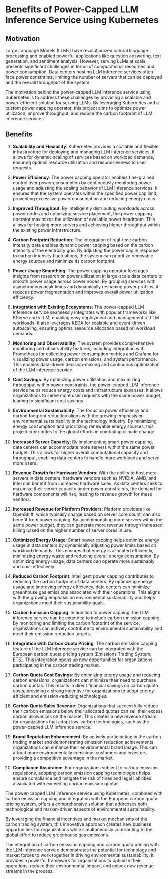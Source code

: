 # Benefits of Power-Capped LLM Inference Service using Kubernetes

## Motivation

Large Language Models (LLMs) have revolutionized natural language processing and enabled powerful applications like
question answering, text generation, and sentiment analysis. However, serving LLMs at scale presents significant
challenges in terms of computational resources and power consumption. Data centers hosting LLM inference services often
face power constraints, limiting the number of servers that can be deployed and the overall throughput of the system.

The motivation behind the power-capped LLM inference service using Kubernetes is to address these challenges by
providing a scalable and power-efficient solution for serving LLMs. By leveraging Kubernetes and a custom power capping
operator, this project aims to optimize power utilization, improve throughput, and reduce the carbon footprint of LLM
inference services.

## Benefits

1. **Scalability and Flexibility**: Kubernetes provides a scalable and flexible infrastructure for deploying and
   managing LLM inference services. It allows for dynamic scaling of services based on workload demands, ensuring
   optimal resource utilization and responsiveness to user requests.

2. **Power Efficiency**: The power capping operator enables fine-grained control over power consumption by continuously
   monitoring power usage and adjusting the scaling behavior of LLM inference services. It ensures that the system
   operates within the specified power cap limit, preventing excessive power consumption and reducing energy costs.

3. **Improved Throughput**: By intelligently distributing workloads across power nodes and optimizing service placement,
   the power capping operator maximizes the utilization of available power headroom. This allows for hosting more
   servers and achieving higher throughput within the existing power infrastructure.

4. **Carbon Footprint Reduction**: The integration of real-time carbon intensity data enables dynamic power capping
   based on the carbon intensity of the electricity grid. By adjusting the power cap in response to carbon intensity
   fluctuations, the system can prioritize renewable energy sources and minimize its carbon footprint.

5. **Power Usage Smoothing**: The power capping operator leverages insights from research on power utilization in
   large-scale data centers to smooth power usage across power nodes. By grouping services with asynchronous peak times
   and dynamically reshaping power profiles, it reduces power fragmentation and improves overall power utilization
   efficiency.

6. **Integration with Existing Ecosystems**: The power-capped LLM inference service seamlessly integrates with popular
   frameworks like KServe and vLLM, enabling easy deployment and management of LLM workloads. It also leverages KEDA for
   scalable and event-driven autoscaling, ensuring optimal resource allocation based on workload demands.

7. **Monitoring and Observability**: The system provides comprehensive monitoring and observability features, including
   integration with Prometheus for collecting power consumption metrics and Grafana for visualizing power usage, carbon
   emissions, and system performance. This enables data-driven decision-making and continuous optimization of the LLM
   inference service.

8. **Cost Savings**: By optimizing power utilization and maximizing throughput within power constraints, the
   power-capped LLM inference service helps reduce energy costs and infrastructure expenses. It allows organizations to
   serve more user requests with the same power budget, leading to significant cost savings.

9. **Environmental Sustainability**: The focus on power efficiency and carbon footprint reduction aligns with the
   growing emphasis on environmental sustainability in the technology industry. By minimizing energy consumption and
   prioritizing renewable energy sources, this project contributes to the global efforts in combating climate change.

10. **Increased Server Capacity**: By implementing smart power capping, data centers can accommodate more servers within
    the same power budget. This allows for higher overall computational capacity and throughput, enabling data centers
    to handle more workloads and serve more users.

11. **Revenue Growth for Hardware Vendors**: With the ability to host more servers in data centers, hardware vendors
    such as NVIDIA, AMD, and Intel can benefit from increased hardware sales. As data centers seek to maximize their
    server capacity under power constraints, the demand for hardware components will rise, leading to revenue growth for
    these vendors.

12. **Increased Revenue for Platform Providers**: Platform providers like OpenShift, which typically charge based on
    server core count, can also benefit from power capping. By accommodating more servers within the same power budget,
    they can generate more revenue through increased billing based on the higher number of server cores in use.

13. **Optimized Energy Usage**: Smart power capping helps optimize energy usage in data centers by dynamically adjusting
    power limits based on workload demands. This ensures that energy is allocated efficiently, minimizing energy waste
    and reducing overall energy consumption. By optimizing energy usage, data centers can operate more sustainably and
    cost-effectively.

14. **Reduced Carbon Footprint**: Intelligent power capping contributes to reducing the carbon footprint of data
    centers. By optimizing energy usage and improving energy efficiency, data centers can minimize greenhouse gas
    emissions associated with their operations. This aligns with the growing emphasis on environmental sustainability
    and helps organizations meet their sustainability goals.

15. **Carbon Emission Capping**: In addition to power capping, the LLM inference service can be extended to include
    carbon emission capping. By monitoring and limiting the carbon footprint of the service, organizations can actively
    contribute to environmental sustainability and meet their emission reduction targets.

16. **Integration with Carbon Quota Pricing**: The carbon emission capping feature of the LLM inference service can be
    integrated with the European carbon quota pricing system (Emissions Trading System, ETS). This integration opens up
    new opportunities for organizations participating in the carbon trading market.

17. **Carbon Quota Cost Savings**: By optimizing energy usage and reducing carbon emissions, organizations can minimize
    their need to purchase carbon quotas. This results in direct financial savings on carbon quota costs, providing a
    strong incentive for organizations to adopt energy-efficient and emission-reducing technologies.

18. **Carbon Quota Sales Revenue**: Organizations that successfully reduce their carbon emissions below their allocated
    quotas can sell their excess carbon allowances on the market. This creates a new revenue stream for organizations
    that adopt low-carbon technologies, such as the power-capped LLM inference service.

19. **Brand Reputation Enhancement**: By actively participating in the carbon trading market and demonstrating emission
    reduction achievements, organizations can enhance their environmental brand image. This can attract more
    environmentally conscious customers and investors, providing a competitive advantage in the market.

20. **Compliance Assurance**: For organizations subject to carbon emission regulations, adopting carbon emission capping
    technologies helps ensure compliance and mitigate the risk of fines and legal liabilities associated with exceeding
    carbon emission quotas.

The power-capped LLM inference service using Kubernetes, combined with carbon emission capping and integration with the
European carbon quota pricing system, offers a comprehensive solution that addresses both technological and
market-driven aspects of environmental sustainability.

By leveraging the financial incentives and market mechanisms of the carbon trading system, this innovative approach
creates new business opportunities for organizations while simultaneously contributing to the global effort to reduce
greenhouse gas emissions.

The integration of carbon emission capping and carbon quota pricing with the LLM inference service demonstrates the
potential for technology and market forces to work together in driving environmental sustainability. It provides a
powerful framework for organizations to optimize their operations, reduce their environmental impact, and unlock new
revenue streams in the process.